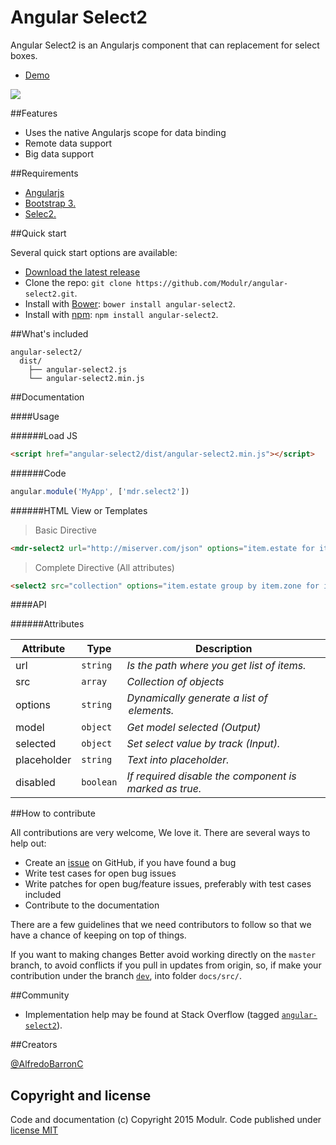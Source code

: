 # Angular Select2
Angular Select2 is an Angularjs component that can replacement for select boxes.

- [Demo](http://modulr.io/components/angular-select2/)

![](http://modulr.io/img/preview/angular-select2.png)

##Features

- Uses the native Angularjs scope for data binding
- Remote data support
- Big data support


##Requirements

- [Angularjs](https://angularjs.org/)
- [Bootstrap 3.](http://getbootstrap.com/)
- [Selec2.](https://select2.github.io/)

##Quick start

Several quick start options are available:

- [Download the latest release](https://github.com/Modulr/angular-select2/archive/master.zip)
- Clone the repo: `git clone https://github.com/Modulr/angular-select2.git`.
- Install with [Bower](http://bower.io/): `bower install angular-select2`.
- Install with [npm](https://www.npmjs.com): `npm install angular-select2`.

##What's included

```
angular-select2/
  dist/
    ├── angular-select2.js
    └── angular-select2.min.js
```

##Documentation

####Usage

######Load JS

```html
<script href="angular-select2/dist/angular-select2.min.js"></script>
```

######Code

```js
angular.module('MyApp', ['mdr.select2'])
```

######HTML View or Templates

> Basic Directive

```html
<mdr-select2 url="http://miserver.com/json" options="item.estate for item in collection track by item.id"></mdr-select2>
```

> Complete Directive (All attributes)

```html
<select2 src="collection" options="item.estate group by item.zone for item in collection | orderBy:'item' track by item.id" model="model" selected="value" placeholder="Seleccionar" disabled="true" required></select2>
```

####API

######Attributes

Attribute | Type | Description
--- | --- | ---
url | `string` | *Is the path where you get list of items.*
src | `array` | *Collection of objects*
options | `string` | *Dynamically generate a list of <option> elements.*
model | `object` | *Get model selected (Output)*
selected | `object` | *Set select value by track (Input).*
placeholder | `string` | *Text into placeholder.*
disabled | `boolean` | *If required disable the component is marked as true.*

##How to contribute

All contributions are very welcome, We love it. There are several ways to help out:

- Create an [issue](https://github.com/Modulr/angular-select2/issues) on GitHub, if you have found a bug
- Write test cases for open bug issues
- Write patches for open bug/feature issues, preferably with test cases included
- Contribute to the documentation

There are a few guidelines that we need contributors to follow so that we have a chance of keeping on top of things.

If you want to making changes Better avoid working directly on the `master` branch, to avoid conflicts if you pull in updates from origin, so, if make your contribution under the branch [`dev`](https://github.com/Modulr/angular-select2/tree/dev), into folder `docs/src/`.

##Community

- Implementation help may be found at Stack Overflow (tagged [`angular-select2`](http://stackoverflow.com/questions/tagged/angular-select2)).

##Creators

[@AlfredoBarronC](https://twitter.com/AlfredoBarronC)

## Copyright and license

Code and documentation (c) Copyright 2015 Modulr. Code published under [license MIT](https://github.com/Modulr/angular-select2/blob/dev/LICENSE)

